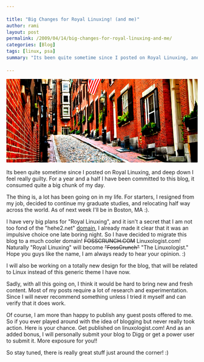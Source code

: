 ```yaml
---

title: "Big Changes for Royal Linuxing! (and me)"
author: rami
layout: post
permalink: /2009/04/14/big-changes-for-royal-linuxing-and-me/
categories: [Blog]
tags: [linux, psa]
summary: "Its been quite sometime since I posted on Royal Linuxing, and deep down I feel really guilty. For a year and a half I have been committed to this blog, it consumed quite a big chunk of my day."

---
```


![Boston](/assets/images/content/blog/boston.jpg)

Its been quite sometime since I posted on Royal Linuxing, and deep down I feel really guilty. For a year and a half I have been committed to this blog, it consumed quite a big chunk of my day.

The thing is, a lot has been going on in my life. For starters, I resigned from my job, decided to continue my graduate studies, and relocating half way across the world. As of next week I'll be in Boston, MA :).

I have very big plans for "Royal Linuxing", and it isn't a secret that I am not too fond of the "hehe2.net" [domain](/2009/02/07/change-we-can-understand), I already made it clear that it was an impulsive choice one late boring night. So I have decided to migrate this blog to a much cooler domain! <s>FOSSCRUNCH.COM</s> Linuxologist.com! Naturally "Royal Linuxing" will become <s>"FossCrunch"</s> "The Linuxologist." Hope you guys like the name, I am always ready to hear your opinion. :)


I will also be working on a totally new design for the blog, that will be related to Linux instead of this generic theme I have now.

Sadly, with all this going on, I think it would be hard to bring new and fresh content. Most of my posts require a lot of research and experimentation. Since I will never recommend something unless I tried it myself and can verify that it does work.

Of course, I am more than happy to publish any guest posts offered to me. So if you ever played around with the idea of blogging but never really took action. Here is your chance. Get published on linuxologist.com! And as an added bonus, I will personally submit your blog to Digg or get a power user to submit it. More exposure for you!!

So stay tuned, there is really great stuff just around the corner! :)
